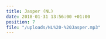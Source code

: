 ```yaml
---
title: Jasper (NL)
date: 2018-01-31 13:56:00 +01:00
position: 7
file: "/uploads/NL%20-%20Jasper.mp3"
---
```



